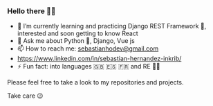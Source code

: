 ### Hello there 👋🏼

- 🌱 I’m currently learning and practicing Django REST Framework 🤗, interested and soon getting to know React
- 💬 Ask me about Python 🐍, Django, Vue js 
- 📫 How to reach me: sebastianhodev@gmail.com 
- https://www.linkedin.com/in/sebastian-hernandez-inkrib/
- ⚡ Fun fact: into languages 🇬🇧 🇪🇸 🇫🇷 and RE 👾🧟

Please feel free to take a look to my repositories and projects.

Take care 😉

<!--
**sebasio3k/sebasio3k** is a ✨ _special_ ✨ repository because its `README.md` (this file) appears on your GitHub profile.

Here are some ideas to get you started:

- 🔭 I’m currently working on ...

- 👯 I’m looking to collaborate on ...
- 🤔 I’m looking for help with ...
💬 Ask me about Python 🐍, Django, Vue js 
📫 How to reach me: sebastianhodev@gmail.com
- 😄 Pronouns: ...
⚡ Fun fact: into languages 🇬🇧 🇪🇸 🇫🇷
-->
